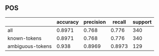 
## POS

|                  | accuracy | precision | recall | support |
|------------------|----------|-----------|--------|---------|
| all              | 0.8971   | 0.768     | 0.776  | 340     |
| known-tokens     | 0.8971   | 0.768     | 0.776  | 340     |
| ambiguous-tokens | 0.938    | 0.8969    | 0.8973 | 129     |

